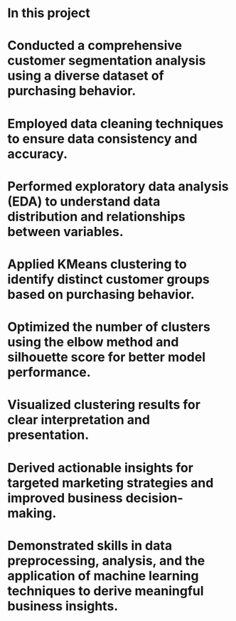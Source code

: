 # In this project
# Conducted a comprehensive customer segmentation analysis using a diverse dataset of purchasing behavior.
# Employed data cleaning techniques to ensure data consistency and accuracy.
# Performed exploratory data analysis (EDA) to understand data distribution and relationships between variables.
# Applied KMeans clustering to identify distinct customer groups based on purchasing behavior.
# Optimized the number of clusters using the elbow method and silhouette score for better model performance.
# Visualized clustering results for clear interpretation and presentation.
# Derived actionable insights for targeted marketing strategies and improved business decision-making.
# Demonstrated skills in data preprocessing, analysis, and the application of machine learning techniques to derive meaningful business insights.
